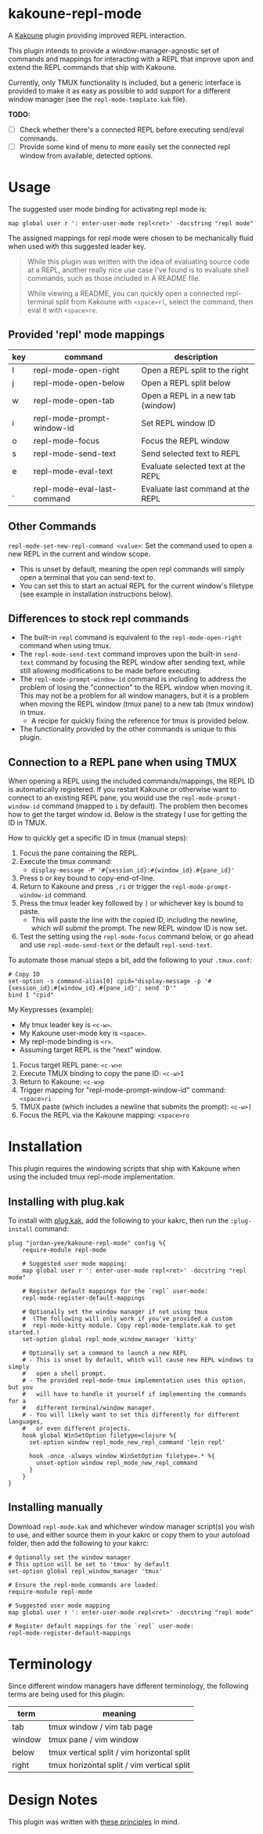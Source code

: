 # kakoune-repl-mode
A [Kakoune](http://kakoune.org) plugin providing improved REPL interaction.

This plugin intends to provide a window-manager-agnostic set of commands and
mappings for interacting with a REPL that improve upon and extend the REPL
commands that ship with Kakoune.

Currently, only TMUX functionality is included, but a generic interface is
provided to make it as easy as possible to add support for a different window
manager (see the `repl-mode-template.kak` file).

**TODO:**
- [ ] Check whether there's a connected REPL before executing send/eval
  commands.
- [ ] Provide some kind of menu to more easily set the connected repl window
  from available, detected options.

# Usage
The suggested user mode binding for activating repl mode is:
```
map global user r ': enter-user-mode repl<ret>' -docstring "repl mode"
```
The assigned mappings for repl mode were chosen to be mechanically fluid when
used with this suggested leader key.

> While this plugin was written with the idea of evaluating source code at a
> REPL, another really nice use case I've found is to evaluate shell commands,
> such as those included in A README file.
>
> While viewing a README, you can quickly open a connected repl-terminal split
> from Kakoune with `<space>rl`, select the command, then eval it with
> `<space>re`.

## Provided 'repl' mode mappings

| key | command                     | description                        |
| --- | --------------------------  | ---------------------------------- |
| l   | repl-mode-open-right        | Open a REPL split to the right     |
| j   | repl-mode-open-below        | Open a REPL split below            |
| w   | repl-mode-open-tab          | Open a REPL in a new tab (window)  |
| i   | repl-mode-prompt-window-id  | Set REPL window ID                 |
| o   | repl-mode-focus             | Focus the REPL window              |
| s   | repl-mode-send-text         | Send selected text to REPL         |
| e   | repl-mode-eval-text         | Evaluate selected text at the REPL |
| .   | repl-mode-eval-last-command | Evaluate last command at the REPL  |

## Other Commands

`repl-mode-set-new-repl-command <value>`: Set the command used to open a new
REPL in the current and window scope.
- This is unset by default, meaning the open repl commands will simply open a
  terminal that you can send-text to.
- You can set this to start an actual REPL for the current window's filetype
  (see example in installation instructions below).

## Differences to stock repl commands
- The built-in `repl` command is equivalent to the `repl-mode-open-right`
  command when using tmux.
- The `repl-mode-send-text` command improves upon the built-in `send-text`
  command by focusing the REPL window after sending text, while still allowing
  modifications to be made before executing.
- The `repl-mode-prompt-window-id` command is including to address the problem
  of losing the "connection" to the REPL window when moving it. This may not be
  a problem for all window managers, but it is a problem when moving the REPL
  window (tmux pane) to a new tab (tmux window) in tmux.
  - A recipe for quickly fixing the reference for tmux is provided below.
- The functionality provided by the other commands is unique to this plugin.

## Connection to a REPL pane when using TMUX
When opening a REPL using the included commands/mappings, the REPL ID is
automatically registered. If you restart Kakoune or otherwise want to connect to
an existing REPL pane, you would use the `repl-mode-prompt-window-id` command
(mapped to `i` by default). The problem then becomes how to get the target
window id. Below is the strategy I use for getting the ID in TMUX.

How to quickly get a specific ID in tmux (manual steps):
1. Focus the pane containing the REPL.
2. Execute the tmux command:
   - `display-message -P '#{session_id}:#{window_id}.#{pane_id}'`
3. Press `D` or key bound to copy-end-of-line.
4. Return to Kakoune and press `,ri` or trigger the `repl-mode-prompt-window-id` command.
5. Press the tmux leader key followed by `]` or whichever key is bound to paste.
   - This will paste the line with the copied ID, including the newline, which will
     submit the prompt. The new REPL window ID is now set.
6. Test the setting using the `repl-mode-focus` command below, or go ahead and use
   `repl-mode-send-text` or the default `repl-send-text`.

To automate those manual steps a bit, add the following to your `.tmux.conf`:
```
# Copy ID
set-option -s command-alias[0] cpid="display-message -p '#{session_id}:#{window_id}.#{pane_id}'; send 'D'"
bind I "cpid"
```

My Keypresses (example):
- My tmux leader key is `<c-w>`.
- My Kakoune user-mode key is `<space>`.
- My repl-mode binding is `<r>`.
- Assuming target REPL is the "next" window.

1. Focus target REPL pane: `<c-w>n`
2. Execute TMUX binding to copy the pane ID: `<c-w>I`
4. Return to Kakoune: `<c-w>p`
5. Trigger mapping for "repl-mode-prompt-window-id" command: `<space>ri`
6. TMUX paste (which includes a newline that submits the prompt): `<c-w>]`
7. Focus the REPL via the Kakoune mapping: `<space>ro`

# Installation
This plugin requires the windowing scripts that ship with Kakoune when using the
included tmux repl-mode implementation.

## Installing with plug.kak
To install with [plug.kak](https://github.com/andreyorst/plug.kak), add the
following to your kakrc, then run the `:plug-install` command:
```
plug "jordan-yee/kakoune-repl-mode" config %{
    require-module repl-mode

    # Suggested user mode mapping:
    map global user r ': enter-user-mode repl<ret>' -docstring "repl mode"

    # Register default mappings for the `repl` user-mode:
    repl-mode-register-default-mappings

    # Optionally set the window manager if not using tmux
    #  (The following will only work if you've provided a custom
    #  repl-mode-kitty module. Copy repl-mode-template.kak to get started.)
    set-option global repl_mode_window_manager 'kitty'

    # Optionally set a command to launch a new REPL
    # - This is unset by default, which will cause new REPL windows to simply
    #   open a shell prompt.
    # - The provided repl-mode-tmux implementation uses this option, but you
    #   will have to handle it yourself if implementing the commands for a
    #   different terminal/window manager.
    # - You will likely want to set this differently for different languages,
    #   or even different projects.
    hook global WinSetOption filetype=clojure %{
      set-option window repl_mode_new_repl_command 'lein repl'

      hook -once -always window WinSetOption filetype=.* %{
        unset-option window repl_mode_new_repl_command
      }
    }
}
```

## Installing manually
Download `repl-mode.kak` and whichever window manager script(s) you
wish to use, and either source them in your kakrc or copy them to your
autoload folder, then add the following to your kakrc:
```
# Optionally set the window manager
# This option will be set to 'tmux' by default
set-option global repl_window_manager 'tmux'

# Ensure the repl-mode commands are loaded:
require-module repl-mode

# Suggested user mode mapping
map global user r ': enter-user-mode repl<ret>' -docstring "repl mode"

# Register default mappings for the `repl` user-mode:
repl-mode-register-default-mappings
```

# Terminology
Since different window managers have different terminology, the following terms
are being used for this plugin:

| term   | meaning                                    |
| ------ | ------------------------------------------ |
| tab    | tmux window / vim tab page                 |
| window | tmux pane / vim window                     |
| below  | tmux vertical split / vim horizontal split |
| right  | tmux horizontal split / vim vertical split |

# Design Notes
This plugin was written with [these principles](https://github.com/jordan-yee/principles/blob/master/kakoune-plugins.md) in mind.
